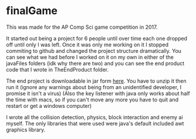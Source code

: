 # finalGame
This was made for the AP Comp Sci game competition in 2017.  

It started out being a project for 6 people until over time each one dropped off until only I was left.  Once it was only me working on it I stopped commiting to github and changed the project structure dramatically.  You can see what we had before I worked on it on my own in either of the javaFiles folders (idk why there are two) and you can see the end product code that I wrote in TheEndProduct folder.  

The end project is downloadable in jar form [here](https://www.dropbox.com/sh/dls802nbwllg4uy/AADXf7Sj2JIaxadVcjuHgbbNa?dl=1).  You have to unzip it then run it (ignore any warnings about being from an unidentified developer, I promise it isn't a virus) (Also the key listener with java only works about half the time with macs, so if you can't move any more you have to quit and restart or get a windows computer)

I wrote all the collision detection, physics, block interaction and enemy ai myself.  The only libraries that were used were java's default included awt graphics library.
